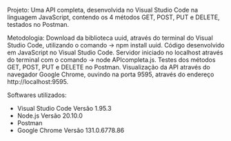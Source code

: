 Projeto:
Uma API completa, desenvolvida no Visual Studio Code na linguagem JavaScript, contendo os 4 métodos GET, POST, PUT e DELETE, testados no Postman. 

Metodologia:
Download da biblioteca uuid, através do terminal do Visual Studio Code, utilizando o comando -> npm install uuid. Código desenvolvido em JavaScript no Visual Studio Code. Servidor iniciado no localhost através do terminal com o comando -> node APIcompleta.js. Testes dos métodos GET, POST, PUT e DELETE no Postman. Visualização da API através do navegador Google Chrome, ouvindo na porta 9595, através do endereço http://localhost:9595. 

Softwares utilizados:
- Visual Studio Code Versão 1.95.3
- Node.js Versão 20.10.0
- Postman
- Google Chrome Versão 131.0.6778.86
